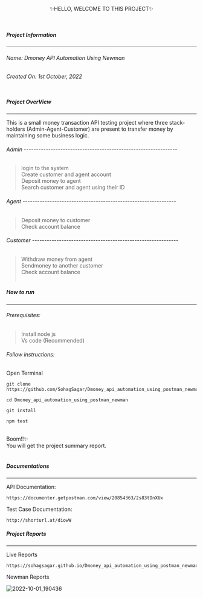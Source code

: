 
<p align="center">
✨HELLO, WELCOME TO THIS PROJECT✨
</p><br/>

##### Project Information
---
###### Name: Dmoney API Automation Using Newman
###### Created On: 1st October, 2022<br/><br/>

##### Project OverView
----
This is a small money transaction API testing project where three stack-holders (Admin-Agent-Customer) are present to transfer money by maintaining some business logic.

###### Admin ---------------------------------------------------------------

> login to the system<br/>
> Create customer and agent account<br/>
> Deposit money to agent<br/>
> Search customer and agent using their ID<br/>

###### Agent ---------------------------------------------------------------
> Deposit money to customer<br/>
> Check account balance<br/>

###### Customer ------------------------------------------------------------
> Withdraw money from agent<br/>
> Sendmoney to another customer<br/>
> Check account balance<br/><br/>



##### How to run
----

###### Prerequisites:
> Install node js<br/>
> Vs code (Recommended)
###### Follow instructions:

Open Terminal
````
git clone https://github.com/SohagSagar/Dmoney_api_automation_using_postman_newman.git
````
````
cd Dmoney_api_automation_using_postman_newman
````

````
git install
````
````
npm test
````
<br/>
Boom!!✨<br/>
You will get the project summary report.<br/><br/>

##### Documentations
----
API Documentation:
````
https://documenter.getpostman.com/view/20854363/2s83tDnXUx
````

Test Case Documentation:
````
http://shorturl.at/diowW
````

##### Project Reports
----
Live Reports
````
https://sohagsagar.github.io/Dmoney_api_automation_using_postman_newman/
````

Newman Reports

![2022-10-01_190436](https://user-images.githubusercontent.com/93009180/193410937-e72178d3-2c9c-4ac6-8732-eff9adecdc40.png)


